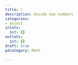 ```yaml
---
title: /
description: divide two numbers
categories:
- object
inlets:
  1st: {}
outlets:
  1st: {}
draft: true
pdcategory: Math

---
```


